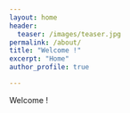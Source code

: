 ```yaml
---
layout: home
header: 
  teaser: /images/teaser.jpg
permalink: /about/
title: "Welcome !"
excerpt: "Home"
author_profile: true

---
```



Welcome !
